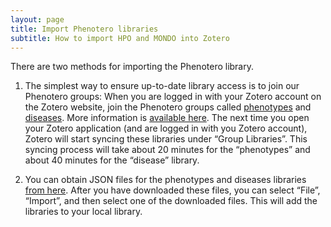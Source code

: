 ```yaml
---
layout: page
title: Import Phenotero libraries
subtitle: How to import HPO and MONDO into Zotero
---
```



There are two methods for importing the Phenotero library. 

1. The simplest way to ensure up-to-date library access is to join our Phenotero groups: When you are logged in with your Zotero account on the Zotero website, join the Phenotero groups called [phenotypes](https://www.zotero.org/groups/2168222/phenotypes) and [diseases](https://www.zotero.org/groups/2168493/diseases). More information is [available here](/data_groups/). The next time you open your Zotero application (and are logged in with you Zotero account), Zotero will start syncing these libraries under “Group Libraries”. This syncing process will take about 20 minutes for the “phenotypes” and about 40 minutes for the “disease” library.

2. You can obtain JSON files for the phenotypes and diseases libraries [from here](/data_json). After you have downloaded these files, you can select “File”, “Import”, and then select one of the downloaded files. This will add the libraries to your local library.
